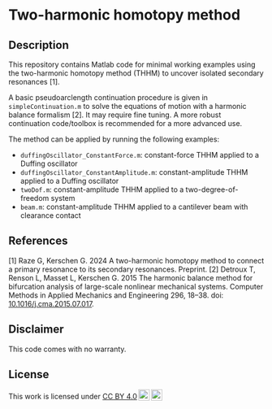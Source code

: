 # Two-harmonic homotopy method

## Description

This repository contains Matlab code for minimal working examples using the two-harmonic homotopy method (THHM) to uncover isolated secondary resonances [1].

A basic pseudoarclength continuation procedure is given in `simpleContinuation.m` to solve the equations of motion with a harmonic balance formalism [2]. It may require fine tuning. A more robust continuation code/toolbox is recommended for a more advanced use.

The method can be applied by running the following examples:
* `duffingOscillator_ConstantForce.m`: constant-force THHM applied to a Duffing oscillator
* `duffingOscillator_ConstantAmplitude.m`: constant-amplitude THHM applied to a Duffing oscillator
* `twoDof.m`: constant-amplitude THHM applied to a two-degree-of-freedom system
* `beam.m`: constant-amplitude THHM applied to a cantilever beam with clearance contact

## References
[1] Raze G, Kerschen G. 2024 A two-harmonic homotopy method to connect a primary resonance to its secondary resonances. Preprint.
[2] Detroux T, Renson L, Masset L, Kerschen G. 2015 The harmonic balance method for bifurcation analysis of large-scale nonlinear mechanical systems. Computer Methods in Applied Mechanics and Engineering 296, 18–38. doi: [10.1016/j.cma.2015.07.017](https://doi.org/10.1016/j.cma.2015.07.017).

## Disclaimer
This code comes with no warranty.

## License
<p xmlns:cc="http://creativecommons.org/ns#" >This work is licensed under <a href="http://creativecommons.org/licenses/by/4.0/?ref=chooser-v1" target="_blank" rel="license noopener noreferrer" style="display:inline-block;">CC BY 4.0<img style="height:22px!important;margin-left:3px;vertical-align:text-bottom;" src="https://mirrors.creativecommons.org/presskit/icons/cc.svg?ref=chooser-v1"><img style="height:22px!important;margin-left:3px;vertical-align:text-bottom;" src="https://mirrors.creativecommons.org/presskit/icons/by.svg?ref=chooser-v1"></a></p>

